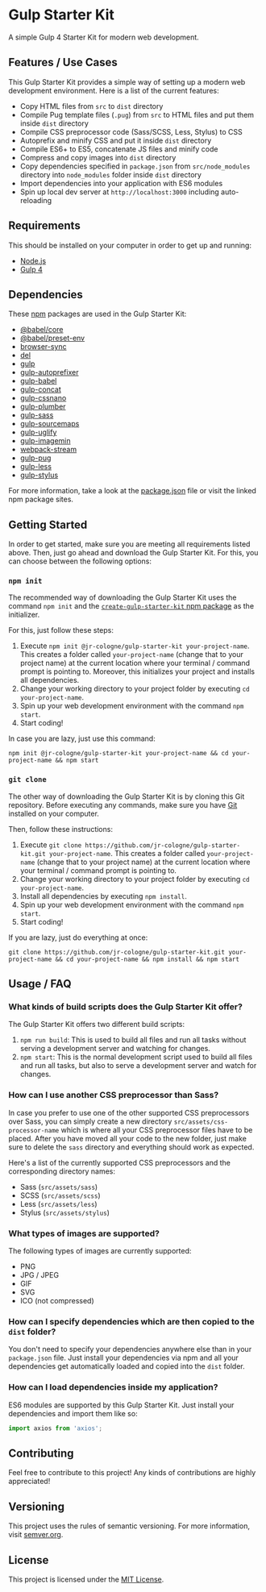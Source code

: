 # Gulp Starter Kit
A simple Gulp 4 Starter Kit for modern web development.

## Features / Use Cases
This Gulp Starter Kit provides a simple way of setting up a modern web development environment.
Here is a list of the current features:

- Copy HTML files from `src` to `dist` directory
- Compile Pug template files (`.pug`) from `src` to HTML files and put them inside `dist` directory
- Compile CSS preprocessor code (Sass/SCSS, Less, Stylus) to CSS
- Autoprefix and minify CSS and put it inside `dist` directory
- Compile ES6+ to ES5, concatenate JS files and minify code
- Compress and copy images into `dist` directory
- Copy dependencies specified in `package.json` from `src/node_modules` directory into `node_modules` folder inside `dist` directory
- Import dependencies into your application with ES6 modules
- Spin up local dev server at `http://localhost:3000` including auto-reloading

## Requirements
This should be installed on your computer in order to get up and running:

- [Node.js](https://nodejs.org/en/)
- [Gulp 4](https://gulpjs.com/)

## Dependencies
These [npm](https://www.npmjs.com/) packages are used in the Gulp Starter Kit:

- [@babel/core](https://www.npmjs.com/package/@babel/core)
- [@babel/preset-env](https://www.npmjs.com/package/@babel/preset-env)
- [browser-sync](https://www.npmjs.com/package/browser-sync)
- [del](https://www.npmjs.com/package/del)
- [gulp](https://www.npmjs.com/package/gulp)
- [gulp-autoprefixer](https://www.npmjs.com/package/gulp-autoprefixer)
- [gulp-babel](https://www.npmjs.com/package/gulp-babel)
- [gulp-concat](https://www.npmjs.com/package/gulp-concat)
- [gulp-cssnano](https://www.npmjs.com/package/gulp-cssnano)
- [gulp-plumber](https://www.npmjs.com/package/gulp-plumber)
- [gulp-sass](https://www.npmjs.com/package/gulp-sass)
- [gulp-sourcemaps](https://www.npmjs.com/package/gulp-sourcemaps)
- [gulp-uglify](https://www.npmjs.com/package/gulp-uglify)
- [gulp-imagemin](https://www.npmjs.com/package/gulp-imagemin)
- [webpack-stream](https://www.npmjs.com/package/webpack-stream)
- [gulp-pug](https://www.npmjs.com/package/gulp-pug)
- [gulp-less](https://www.npmjs.com/package/gulp-less)
- [gulp-stylus](https://www.npmjs.com/package/gulp-stylus)

For more information, take a look at the [package.json]((https://github.com/jr-cologne/gulp-starter-kit/blob/master/package.json)) file or visit the linked npm package sites.

## Getting Started
In order to get started, make sure you are meeting all requirements listed above.
Then, just go ahead and download the Gulp Starter Kit. For this, you can choose between the following options:

### `npm init`
The recommended way of downloading the Gulp Starter Kit uses the command `npm init` and the [`create-gulp-starter-kit` npm package](https://www.npmjs.com/package/@jr-cologne/create-gulp-starter-kit) as the initializer.

For this, just follow these steps:

1. Execute `npm init @jr-cologne/gulp-starter-kit your-project-name`. This creates a folder called `your-project-name` (change that to your project name) at the current location where your terminal / command prompt is pointing to. Moreover, this initializes your project and installs all dependencies.
2. Change your working directory to your project folder by executing `cd your-project-name`.
3. Spin up your web development environment with the command `npm start`.
4. Start coding!

In case you are lazy, just use this command:

```
npm init @jr-cologne/gulp-starter-kit your-project-name && cd your-project-name && npm start
```

### `git clone`
The other way of downloading the Gulp Starter Kit is by cloning this Git repository. Before executing any commands, make sure you have [Git](https://git-scm.com/) installed on your computer.

Then, follow these instructions:

1. Execute `git clone https://github.com/jr-cologne/gulp-starter-kit.git your-project-name`. This creates a folder called `your-project-name` (change that to your project name) at the current location where your terminal / command prompt is pointing to.
2. Change your working directory to your project folder by executing `cd your-project-name`.
3. Install all dependencies by executing `npm install`.
4. Spin up your web development environment with the command `npm start`.
5. Start coding!

If you are lazy, just do everything at once:

```
git clone https://github.com/jr-cologne/gulp-starter-kit.git your-project-name && cd your-project-name && npm install && npm start
```

## Usage / FAQ
### What kinds of build scripts does the Gulp Starter Kit offer?
The Gulp Starter Kit offers two different build scripts:

1. `npm run build`: This is used to build all files and run all tasks without serving a development server and watching for changes.
2. `npm start`: This is the normal development script used to build all files and run all tasks, but also to serve a development server and watch for changes.

### How can I use another CSS preprocessor than Sass?
In case you prefer to use one of the other supported CSS preprocessors over Sass, you can simply create a new directory `src/assets/css-processor-name` which is where all your CSS preprocessor files have to be placed.
After you have moved all your code to the new folder, just make sure to delete the `sass` directory and everything should work as expected.

Here's a list of the currently supported CSS preprocessors and the corresponding directory names:

- Sass (`src/assets/sass`)
- SCSS (`src/assets/scss`)
- Less (`src/assets/less`)
- Stylus (`src/assets/stylus`)

### What types of images are supported?
The following types of images are currently supported:

- PNG
- JPG / JPEG
- GIF
- SVG
- ICO (not compressed)

### How can I specify dependencies which are then copied to the `dist` folder?
You don't need to specify your dependencies anywhere else than in your `package.json` file.
Just install your dependencies via npm and all your dependencies get automatically loaded and copied into the `dist` folder.

### How can I load dependencies inside my application?
ES6 modules are supported by this Gulp Starter Kit.
Just install your dependencies and import them like so:

```js
import axios from 'axios';
```

## Contributing
Feel free to contribute to this project!
Any kinds of contributions are highly appreciated!

## Versioning
This project uses the rules of semantic versioning. For more information, visit [semver.org](https://semver.org/).

## License
This project is licensed under the [MIT License](https://github.com/jr-cologne/gulp-starter-kit/blob/master/LICENSE).
